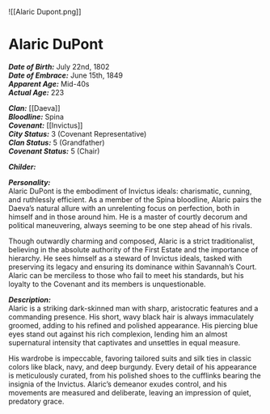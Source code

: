 ![[Alaric Dupont.png]]
# Alaric DuPont  
***Date of Birth:*** July 22nd, 1802  
***Date of Embrace:*** June 15th, 1849  
***Apparent Age:*** Mid-40s  
***Actual Age:*** 223  

***Clan:*** [[Daeva]]  
***Bloodline:*** Spina  
***Covenant:*** [[Invictus]]  
***City Status:*** 3 (Covenant Representative)  
***Clan Status:*** 5 (Grandfather)  
***Covenant Status:*** 5 (Chair)  

***Childer:***

***Personality:***  
Alaric DuPont is the embodiment of Invictus ideals: charismatic, cunning, and ruthlessly efficient. As a member of the Spina bloodline, Alaric pairs the Daeva’s natural allure with an unrelenting focus on perfection, both in himself and in those around him. He is a master of courtly decorum and political maneuvering, always seeming to be one step ahead of his rivals.  

Though outwardly charming and composed, Alaric is a strict traditionalist, believing in the absolute authority of the First Estate and the importance of hierarchy. He sees himself as a steward of Invictus ideals, tasked with preserving its legacy and ensuring its dominance within Savannah’s Court. Alaric can be merciless to those who fail to meet his standards, but his loyalty to the Covenant and its members is unquestionable.  

***Description:***  
Alaric is a striking dark-skinned man with sharp, aristocratic features and a commanding presence. His short, wavy black hair is always immaculately groomed, adding to his refined and polished appearance. His piercing blue eyes stand out against his rich complexion, lending him an almost supernatural intensity that captivates and unsettles in equal measure.  

His wardrobe is impeccable, favoring tailored suits and silk ties in classic colors like black, navy, and deep burgundy. Every detail of his appearance is meticulously curated, from his polished shoes to the cufflinks bearing the insignia of the Invictus. Alaric’s demeanor exudes control, and his movements are measured and deliberate, leaving an impression of quiet, predatory grace.